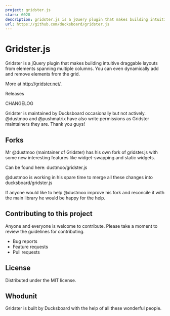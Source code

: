 ```yaml
---
project: gridster.js
stars: 6028
description: gridster.js is a jQuery plugin that makes building intuitive draggable layouts from elements spanning multiple columns 
url: https://github.com/ducksboard/gridster.js
---
```


Gridster.js
===========

Gridster is a jQuery plugin that makes building intuitive draggable layouts from elements spanning multiple columns. You can even dynamically add and remove elements from the grid.

More at http://gridster.net/.

Releases

CHANGELOG

Gridster is maintained by Ducksboard occasionally but not actively. @dustmoo and @pushmatrix have also write permissions as Gridster maintainers they are. Thank you guys!

Forks
-----

Mr @dustmoo (maintainer of Gridster) has his own fork of gridster.js with some new interesting features like widget-swapping and static widgets.

Can be found here: dustmoo/gridster.js

@dustmoo is working in his spare time to merge all these changes into ducksboard/gridster.js

If anyone would like to help @dustmoo improve his fork and reconcile it with the main library he would be happy for the help.

Contributing to this project
----------------------------

Anyone and everyone is welcome to contribute. Please take a moment to review the guidelines for contributing.

-   Bug reports
-   Feature requests
-   Pull requests

License
-------

Distributed under the MIT license.

Whodunit
--------

Gridster is built by Ducksboard with the help of all these wonderful people.
